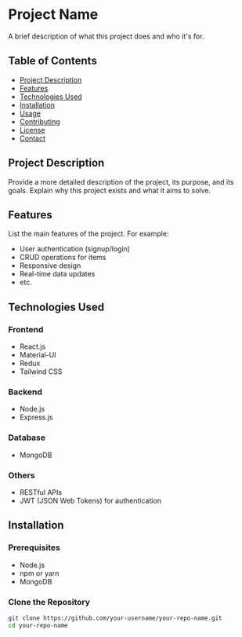 # Project Name

A brief description of what this project does and who it's for.

## Table of Contents

- [Project Description](#project-description)
- [Features](#features)
- [Technologies Used](#technologies-used)
- [Installation](#installation)
- [Usage](#usage)
- [Contributing](#contributing)
- [License](#license)
- [Contact](#contact)

## Project Description

Provide a more detailed description of the project, its purpose, and its goals. Explain why this project exists and what it aims to solve.

## Features

List the main features of the project. For example:
- User authentication (signup/login)
- CRUD operations for items
- Responsive design
- Real-time data updates
- etc.

## Technologies Used

### Frontend
- React.js
- Material-UI
- Redux
- Tailwind CSS

### Backend
- Node.js
- Express.js

### Database
- MongoDB

### Others
- RESTful APIs
- JWT (JSON Web Tokens) for authentication

## Installation

### Prerequisites
- Node.js
- npm or yarn
- MongoDB

### Clone the Repository
```bash
git clone https://github.com/your-username/your-repo-name.git
cd your-repo-name
